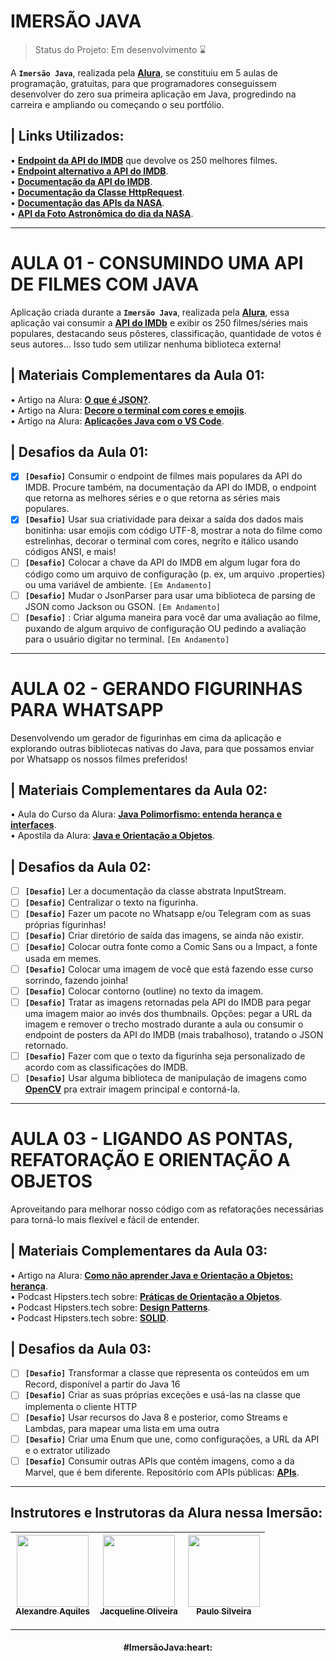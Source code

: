 # IMERSÃO JAVA
> Status do Projeto: Em desenvolvimento :hourglass:
<!-- Status do Projeto: Concluido :heavy_check_mark:-->
A **`Imersão Java`**, realizada pela **[Alura](https://www.alura.com.br/)**, se constituiu em 5 aulas de programação, gratuitas, para que programadores conseguissem desenvolver do zero sua primeira aplicação em Java, progredindo na carreira e ampliando ou começando o seu portfólio.

## | Links Utilizados:
• **[Endpoint da API do IMDB](https://imdb-api.com/api#Top250Movies-header)** que devolve os 250 melhores filmes. <br>
• **[Endpoint alternativo a API do IMDB](https://alura-filmes.herokuapp.com/conteudos)**. <br>
• **[Documentação da API do IMDB](https://imdb-api.com/api)**. <br>
• **[Documentação da Classe HttpRequest](https://docs.oracle.com/en/java/javase/17/docs/api/java.net.http/java/net/http/HttpRequest.html)**. <br>
• **[Documentação das APIs da NASA](https://api.nasa.gov/)**. <br>
• **[API da Foto Astronômica do dia da NASA](https://api.nasa.gov/planetary/apod?api_key=DEMO_KEY)**. <br>

***

# AULA 01 - CONSUMINDO UMA API DE FILMES COM JAVA
Aplicação criada durante a **`Imersão Java`**, realizada pela **[Alura](https://www.alura.com.br/)**, essa aplicação vai consumir a **[API do IMDb](https://imdb-api.com/)** e exibir os 250 filmes/séries mais populares, destacando seus pôsteres, classificação, quantidade de votos é seus autores... Isso tudo sem utilizar nenhuma biblioteca externa!

## | Materiais Complementares da Aula 01:
• Artigo na Alura: **[O que é JSON?](https://www.alura.com.br/artigos/o-que-e-json)**. <br>
• Artigo na Alura: **[Decore o terminal com cores e emojis](https://docs.oracle.com/en/java/javase/17/docs/api/java.net.http/java/net/http/HttpRequest.html)**. <br>
• Artigo na Alura: **[Aplicações Java com o VS Code](https://www.alura.com.br/artigos/desenvolvendo-aplicacoes-java-vs-code)**. <br>

## | Desafios da **Aula 01**:
- [x] **`[Desafio]`** Consumir o endpoint de filmes mais populares da API do IMDB. Procure também, na documentação da API do IMDB, o endpoint que retorna as melhores séries e o que retorna as séries mais populares.<br>
- [x] **`[Desafio]`** Usar sua criatividade para deixar a saída dos dados mais bonitinha: usar emojis com código UTF-8, mostrar a nota do filme como estrelinhas, decorar o terminal com cores, negrito e itálico usando códigos ANSI, e mais!<br>
- [ ] **`[Desafio]`** Colocar a chave da API do IMDB em algum lugar fora do código como um arquivo de configuração (p. ex, um arquivo .properties) ou uma variável de ambiente.  `[Em Andamento]` <br>
- [ ] **`[Desafio]`** Mudar o JsonParser para usar uma biblioteca de parsing de JSON como Jackson ou GSON.  `[Em Andamento]` <br>
- [ ] **`[Desafio]`** : Criar alguma maneira para você dar uma avaliação ao filme, puxando de algum arquivo de configuração OU pedindo a avaliação para o usuário digitar no terminal.  `[Em Andamento]` <br>

***

# AULA 02 - GERANDO FIGURINHAS PARA WHATSAPP
 Desenvolvendo um gerador de figurinhas em cima da aplicação e explorando outras bibliotecas nativas do Java, para que possamos enviar por Whatsapp os nossos filmes preferidos!

## | Materiais Complementares da Aula 02:
• Aula do Curso da Alura: **[Java Polimorfismo: entenda herança e interfaces](https://www.alura.com.br/conteudo/java-heranca-interfaces-polimorfismo)**. <br>
• Apostila da Alura: **[Java e Orientação a Objetos](https://www.alura.com.br/apostila-java-orientacao-objetos/apendice-pacote-java-io)**. <br>

## | Desafios da **Aula 02**:
- [ ] **`[Desafio]`** Ler a documentação da classe abstrata InputStream. <br>
- [ ] **`[Desafio]`** Centralizar o texto na figurinha. <br>
- [ ] **`[Desafio]`** Fazer um pacote no Whatsapp e/ou Telegram com as suas próprias figurinhas! <br>
- [ ] **`[Desafio]`** Criar diretório de saída das imagens, se ainda não existir. <br>
- [ ] **`[Desafio]`** Colocar outra fonte como a Comic Sans ou a Impact, a fonte usada em memes. <br>
- [ ] **`[Desafio]`** Colocar uma imagem de você que está fazendo esse curso sorrindo, fazendo joinha! <br>
- [ ] **`[Desafio]`** Colocar contorno (outline) no texto da imagem. <br>
- [ ] **`[Desafio]`** Tratar as imagens retornadas pela API do IMDB para pegar uma imagem maior ao invés dos thumbnails. Opções: pegar a URL da imagem e remover o trecho mostrado durante a aula ou consumir o endpoint de posters da API do IMDB (mais trabalhoso), tratando o JSON retornado. <br>
- [ ] **`[Desafio]`** Fazer com que o texto da figurinha seja personalizado de acordo com as classificações do IMDB. <br>
- [ ] **`[Desafio]`** Usar alguma biblioteca de manipulação de imagens como **[OpenCV](https://github.com/opencv-java)** pra extrair imagem principal e contorná-la. <br>

***

# AULA 03 - LIGANDO AS PONTAS, REFATORAÇÃO E ORIENTAÇÃO A OBJETOS
Aproveitando para melhorar nosso código com as refatorações necessárias para torná-lo mais flexível e fácil de entender.

## | Materiais Complementares da Aula 03:
• Artigo na Alura: **[Como não aprender Java e Orientação a Objetos: herança](https://www.alura.com.br/artigos/como-nao-aprender-orientacao-a-objetos-heranca)**. <br>
• Podcast Hipsters.tech sobre: **[Práticas de Orientação a Objetos](https://www.alura.com.br/podcast/praticas-de-orientacao-a-objetos-hipsters-129-a453)**. <br>
• Podcast Hipsters.tech sobre: **[Design Patterns](https://www.alura.com.br/podcast/design-patterns-hipsters-206-a345)**. <br>
• Podcast Hipsters.tech sobre: **[SOLID](https://www.alura.com.br/podcast/solid-codigo-bom-e-bonito-hipsters-ponto-tech-219-a649)**. <br>

## | Desafios da **Aula 03**:
- [ ] **`[Desafio]`** Transformar a classe que representa os conteúdos em um Record, disponível a partir do Java 16 <br>
- [ ] **`[Desafio]`** Criar as suas próprias exceções e usá-las na classe que implementa o cliente HTTP <br>
- [ ] **`[Desafio]`** Usar recursos do Java 8 e posterior, como Streams e Lambdas, para mapear uma lista em uma outra <br>
- [ ] **`[Desafio]`** Criar uma Enum que une, como configurações, a URL da API e o extrator utilizado <br>
- [ ] **`[Desafio]`** Consumir outras APIs que contém imagens, como a da Marvel, que é bem diferente. Repositório com APIs públicas: **[APIs](https://github.com/public-apis/public-apis)**. <br>

***

## Instrutores e Instrutoras da Alura nessa Imersão:

| [<img src="https://avatars.githubusercontent.com/u/258331?v=4" width=115><br><sub>Alexandre Aquiles</sub>](https://github.com/alexandreaquiles) |  [<img src="https://avatars.githubusercontent.com/u/66698429?v=4" width=115><br><sub>Jacqueline Oliveira</sub>](https://github.com/jacqueline-oliveira) |  [<img src="https://avatars.githubusercontent.com/u/71636?v=4" width=115><br><sub>Paulo Silveira</sub>](https://github.com/peas) |
| :---: | :---: | :---: |

***
<h4 align="center">
<strong>#ImersãoJava</strong>:heart: <br>
</h4>
